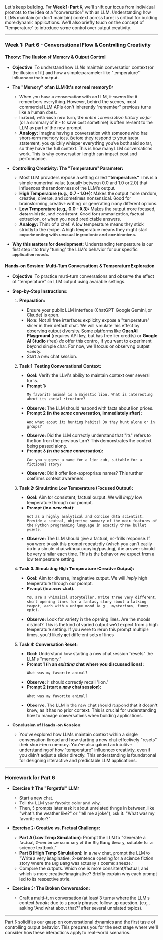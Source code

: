 Let's keep building. For **Week 1: Part 6**, we'll shift our focus from individual prompts to the idea of a "conversation" with an LLM. Understanding how LLMs maintain (or don't maintain) context across turns is critical for building more dynamic applications. We'll also briefly touch on the concept of "temperature" to introduce some control over output creativity.

-----

### **Week 1: Part 6 - Conversational Flow & Controlling Creativity**

#### **Theory: The Illusion of Memory & Output Control**

  * **Objective:** To understand how LLMs maintain conversation context (or the illusion of it) and how a simple parameter like "temperature" influences their output.

  * **The "Memory" of an LLM (It's not real memory\!):**

      * When you have a conversation with an LLM, it *seems* like it remembers everything. However, behind the scenes, most commercial LLM APIs don't inherently "remember" previous turns like a human does.
      * Instead, with each new turn, the *entire conversation history so far* (or a summary of it - to save cost sometime) is often re-sent to the LLM as part of the new prompt.
      * **Analogy:** Imagine having a conversation with someone who has short-term memory loss. Before they respond to your latest statement, you quickly whisper everything you've both said so far, so they have the full context. This is how many LLM conversations work. This is why conversation length can impact cost and performance.

  * **Controlling Creativity: The "Temperature" Parameter:**

      * Most LLM providers expose a setting called **"temperature."** This is a simple numerical value (usually between 0.0 and 1.0 or 2.0) that influences the randomness of the LLM's output.
      * **High Temperature (e.g., 0.7 - 1.0+):** Makes the output more random, creative, diverse, and sometimes nonsensical. Good for brainstorming, creative writing, or generating many different options.
      * **Low Temperature (e.g., 0.0 - 0.3):** Makes the output more focused, deterministic, and consistent. Good for summarization, factual extraction, or when you need predictable answers.
      * **Analogy:** Think of a chef. A low temperature means they stick strictly to the recipe. A high temperature means they might start experimenting with unusual ingredients and combinations.

  * **Why this matters for development:** Understanding temperature is our first step into truly "tuning" the LLM's behavior for our specific application needs.

#### **Hands-on Session: Multi-Turn Conversations & Temperature Exploration**

  * **Objective:** To practice multi-turn conversations and observe the effect of "temperature" on LLM output using available settings.

  * **Step-by-Step Instructions:**

    1.  **Preparation:**

          * Ensure your public LLM interface (ChatGPT, Google Gemini, or Claude) is open.
          * Note: Not all free interfaces explicitly expose a "temperature" slider in their default chat. We will simulate this effect by observing output diversity. Some platforms like **OpenAI Playground** (requires API key, but has free tier credits) or **Google AI Studio** (free) *do* offer this control, if you want to experiment beyond simple chat. For now, we'll focus on observing output variety.
          * Start a *new* chat session.

    2.  **Task 1: Testing Conversational Context:**

          * **Goal:** Verify the LLM's ability to maintain context over several turns.
          * **Prompt 1:**
            ```
            My favorite animal is a majestic lion. What is interesting about its social structure?
            ```
          * **Observe:** The LLM should respond with facts about lion prides.
          * **Prompt 2 (in the *same* conversation, immediately after):**
            ```
            And what about its hunting habits? Do they hunt alone or in groups?
            ```
          * **Observe:** Did the LLM correctly understand that "its" refers to the lion from the previous turn? This demonstrates the context being passed along.
          * **Prompt 3 (in the *same* conversation):**
            ```
            Can you suggest a name for a lion cub, suitable for a fictional story?
            ```
          * **Observe:** Did it offer lion-appropriate names? This further confirms context awareness.

    3.  **Task 2: Simulating Low Temperature (Focused Output):**

          * **Goal:** Aim for consistent, factual output. We will *imply* low temperature through our prompt.
          * **Prompt (in a *new* chat):**
            ```
            Act as a highly analytical and concise data scientist. Provide a neutral, objective summary of the main features of the Python programming language in exactly three bullet points.
            ```
          * **Observe:** The LLM should give a factual, no-frills response. If you were to ask this prompt repeatedly (which you can't easily do in a simple chat without copying/pasting), the answer should be very similar each time. This is the behavior we expect from a low temperature setting.

    4.  **Task 3: Simulating High Temperature (Creative Output):**

          * **Goal:** Aim for diverse, imaginative output. We will *imply* high temperature through our prompt.
          * **Prompt (in a *new* chat):**
            ```
            You are a whimsical storyteller. Write three very different, short opening lines for a fantasy story about a talking teapot, each with a unique mood (e.g., mysterious, funny, epic).
            ```
          * **Observe:** Look for variety in the opening lines. Are the moods distinct? This is the kind of varied output we'd expect from a high temperature setting. If you were to rerun this prompt multiple times, you'd likely get different sets of lines.

    5.  **Task 4: Conversation Reset:**

          * **Goal:** Understand how starting a new chat session "resets" the LLM's "memory."
          * **Prompt 1 (in an *existing* chat where you discussed lions):**
            ```
            What was my favorite animal?
            ```
          * **Observe:** It should correctly recall "lion."
          * **Prompt 2 (start a *new* chat session):**
            ```
            What was my favorite animal?
            ```
          * **Observe:** The LLM in the new chat should respond that it doesn't know, as it has no prior context. This is crucial for understanding how to manage conversations when building applications.

  * **Conclusion of Hands-on Session:**

      * You've explored how LLMs maintain context within a single conversation thread and how starting a new chat effectively "resets" their short-term memory. You've also gained an intuitive understanding of how "temperature" influences creativity, even if you didn't adjust a slider directly. This understanding is foundational for designing interactive and predictable LLM applications.

-----

### **Homework for Part 6**

  * **Exercise 1: The "Forgetful" LLM:**
      * Start a new chat.
      * Tell the LLM your favorite color and why.
      * Then, 5 prompts later (ask it about unrelated things in between, like "what's the weather like?" or "tell me a joke"), ask it: "What was my favorite color?"
      
  * **Exercise 2: Creative vs. Factual Challenge:**
      * **Part A (Low Temp Simulation):** Prompt the LLM to "Generate a factual, 2-sentence summary of the Big Bang theory, suitable for a science textbook."
      * **Part B (High Temp Simulation):** In a *new* chat, prompt the LLM to "Write a very imaginative, 2-sentence opening for a science fiction story where the Big Bang was actually a cosmic sneeze."
      * Compare the outputs. Which one is more consistent/factual, and which is more creative/imaginative? Briefly explain why each prompt led to its respective style.
        
  * **Exercise 3: The Broken Conversation:**
      * Craft a multi-turn conversation (at least 3 turns) where the LLM's context *breaks* due to a poorly phrased follow-up question. (e.g., asking "And what about that?" after several unrelated topics).
      
-----

Part 6 solidifies our grasp on conversational dynamics and the first taste of controlling output behavior. This prepares you for the next stage where we'll consider how these interactions apply to real-world scenarios.
